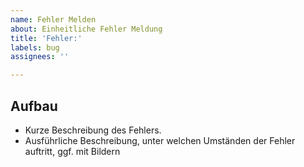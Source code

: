 ```yaml
---
name: Fehler Melden
about: Einheitliche Fehler Meldung
title: 'Fehler:'
labels: bug
assignees: ''

---
```


## Aufbau
- Kurze Beschreibung des Fehlers.
- Ausführliche Beschreibung, unter welchen Umständen der Fehler auftritt, ggf. mit Bildern
